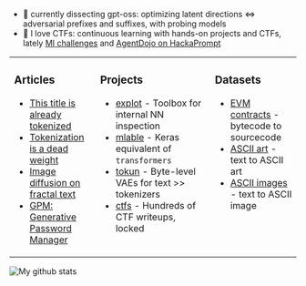 - :mag_right: currently dissecting gpt-oss: optimizing latent directions $\iff$ adversarial prefixes and suffixes, with probing models
- :triangular_flag_on_post: I love CTFs: continuous learning with hands-on projects and CTFs, lately [MI challenges][github-casper] and [AgentDojo on HackaPrompt][hackaprompt-agent]

<table><tr><td valign="top" width="30%">

### Articles

- [This title is already tokenized][article-layers]
- [Tokenization is a dead weight][article-tokun]
- [Image diffusion on fractal text][article-diffusion]
- [GPM: Generative Password Manager][article-password]

</td><td valign="top" width="40%">

### Projects

- [explot][github-explot] - Toolbox for internal NN inspection
- [mlable][github-mlable] - Keras equivalent of `transformers`
- [tokun][github-tokun] - Byte-level VAEs for text >> tokenizers
- [ctfs][github-writeups] - Hundreds of CTF writeups, locked

</td><td valign="top" width="30%">

### Datasets

- [EVM contracts][huggingface-contracts] - bytecode to sourcecode
- [ASCII art][huggingface-ascii-art] - text to ASCII art
- [ASCII images][huggingface-ascii-images] - text to ASCII image

</td></tr></table>

![My github stats][github-stats]

[article-diffusion]: https://huggingface.co/blog/apehex/image-diffusion-on-text
[article-password]: https://huggingface.co/blog/apehex/gpm
[article-layers]: https://huggingface.co/blog/apehex/this-title-is-already-tokenized
[article-tokun]: https://huggingface.co/blog/apehex/tokenization-is-a-dead-weight
[github-writeups]: https://github.com/Hackplayers/hackthebox-writeups

[github-casper]: https://github.com/thestephencasper/mechanistic_interpretability_challenge
[github-explot]: https://github.com/apehex/explot
[github-mlable]: https://github.com/apehex/mlable
[github-tokun]: https://github.com/apehex/tokun
[github-stats]: https://github-readme-stats.vercel.app/api?username=apehex&show_icons=true&theme=blue-green&count_private=true&include_all_commits=true

[hackaprompt-agent]: https://www.hackaprompt.com/track/trails_x_mats
[huggingface-ascii-art]: https://huggingface.co/datasets/apehex/ascii-art
[huggingface-ascii-images]: https://huggingface.co/datasets/apehex/ascii-art-datacompdr-12m
[huggingface-contracts]: https://huggingface.co/datasets/apehex/evm_contracts
